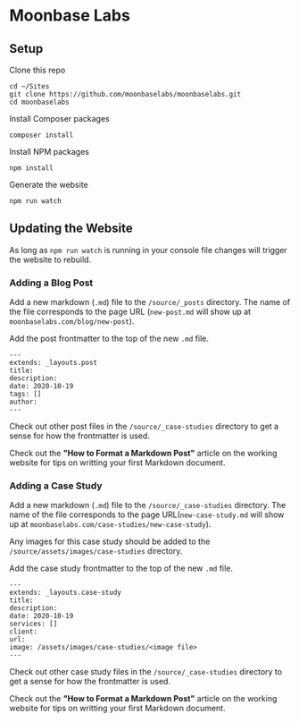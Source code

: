 # Moonbase Labs

## Setup

Clone this repo
```
cd ~/Sites
git clone https://github.com/moonbaselabs/moonbaselabs.git
cd moonbaselabs
```
Install Composer packages
```
composer install
```

Install NPM packages
```
npm install
```

Generate the website

```
npm run watch
```

## Updating the Website

As long as `npm run watch` is running in your console file changes will trigger the website to rebuild.

### Adding a Blog Post

Add a new markdown (`.md`) file to the `/source/_posts` directory. The name of the file corresponds to the page URL (`new-post.md` will show up at `moonbaselabs.com/blog/new-post`).

Add the post frontmatter to the top of the new `.md` file.
```
---
extends: _layouts.post
title:
description:
date: 2020-10-19
tags: []
author:
---
```
Check out other post files in the `/source/_case-studies` directory to get a sense for how the frontmatter is used.

Check out the **"How to Format a Markdown Post"** article on the working website for tips on writting your first Markdown document.

### Adding a Case Study

Add a new markdown (`.md`) file to the `/source/_case-studies` directory. The name of the file corresponds to the page URL(`new-case-study.md` will show up at `moonbaselabs.com/case-studies/new-case-study`).

Any images for this case study should be added to the `/source/assets/images/case-studies` directory.

Add the case study frontmatter to the top of the new `.md` file.
```
---
extends: _layouts.case-study
title:
description:
date: 2020-10-19
services: []
client:
url:
image: /assets/images/case-studies/<image file>
---
```

Check out other case study files in the `/source/_case-studies` directory to get a sense for how the frontmatter is used.

Check out the **"How to Format a Markdown Post"** article on the working website for tips on writting your first Markdown document.
